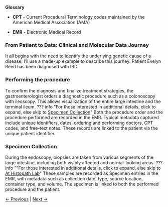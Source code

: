 <div class="sticky-glossary">

**Glossary**

- **CPT** - Current Procedural Terminology codes maintained by the American Medical Association (AMA)

- **EMR** - Electronic Medical Record

</div>

### From Patient to Data: Clinical and Molecular Data Journey
It all begins with the need to identify the underlying genetic cause of a disease. I’ll use a made-up example to describe this journey. Patient Evelyn Reed has been diagnosed with IBD. 

### Performing the procedure
To confirm the diagnosis and finalize treatment strategies, the gastroenterologist orders a diagnostic procedure such as a colonoscopy with ileoscopy. This allows visualization of the entire large intestine and the terminal ileum.
??? info "For those interested in additional details, click to expand, else skip to [Specimen Collection](#specimen-collection)"
    Both the procedure order and the procedure performed are recorded in the EMR. Typical metadata captured include unique identifiers, dates, ordering and performing doctors, CPT codes, and free-text notes. These records are linked to the patient via the unique patient identifier.

### Specimen Collection
During the endoscopy, biopsies are taken from various segments of the large intestine, including both visibly affected and normal-looking areas. 
??? info ""For those interested in additional details, click to expand, else skip to [At Histopath Lab](at-histopath.md)"
    These samples are recorded as Specimen entries in the EMR, with metadata such as collection date, type, source location, container type, and volume. The specimen is linked to both the performed procedure and the patient.

[← Previous](index.md) | [Next →](at-histopath.md)